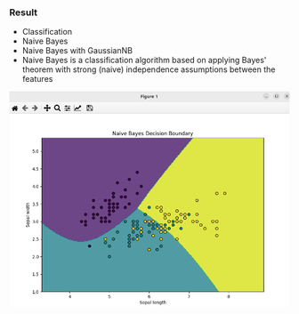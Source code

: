 ### Result
* Classification
* Naive Bayes
* Naive Bayes with GaussianNB
* Naive Bayes is a classification algorithm based on applying Bayes' theorem with strong (naive) independence assumptions between the features

<img src='NaiveBayes.png' />